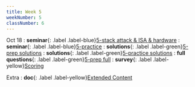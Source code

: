```yaml
---
title: Week 5
weekNumber: 5
classNumber: 6
---
```


Oct 18
: **seminar**{: .label .label-blue}[5-stack attack & ISA & hardware](/ics-23-fall/assets/class6/23-slides/5-stack%20attack%20&%20ISA%20&%20hardware.pdf)
  : **seminar**{: .label .label-blue}[5-practice](/ics-23-fall/assets/class6/23-slides/5-stack%20attack%20&%20ISA%20&%20hardware%20practice.pdf)
: **solutions**{: .label .label-green}[5-prep solutions](/ics-23-fall/assets/class6/23-slides/5-stack%20attack%20&%20ISA%20&%20hardware%20prep%20solns.pdf)
  : **solutions**{: .label .label-green}[5-practice solutions](/ics-23-fall/assets/class6/23-slides/5-stack%20attack%20&%20ISA%20&%20hardware%20practice%20solns.pdf)
: **full questions**{: .label .label-green}[5-prep full](/ics-23-fall/assets/class6/23-slides/5-stack%20attack%20&%20ISA%20&%20hardware%20prep%20(full).pdf)
  : **survey**{: .label .label-yellow}[Scoring](https://www.wjx.cn/vm/whFmGxj.aspx)

Extra
: **doc**{: .label .label-yellow}[Extended Content](https://docs.qq.com/sheet/DUndSVGtZU2dlZENu)